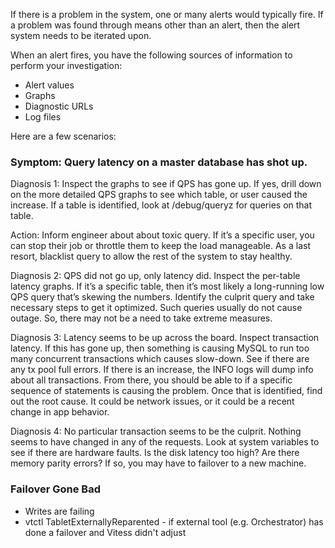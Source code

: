 If there is a problem in the system, one or many alerts would typically fire. If a problem was found through means other than an alert, then the alert system needs to be iterated upon.

When an alert fires, you have the following sources of information to perform your investigation:

* Alert values
* Graphs
* Diagnostic URLs
* Log files

Here are a few scenarios:

### Symptom: Query latency on a master database has shot up.

Diagnosis 1: Inspect the graphs to see if QPS has gone up. If yes, drill down on the more detailed QPS graphs to see which table, or user caused the increase. If a table is identified, look at /debug/queryz for queries on that table.

Action: Inform engineer about about toxic query. If it’s a specific user, you can stop their job or throttle them to keep the load manageable. As a last resort, blacklist query to allow the rest of the system to stay healthy.

Diagnosis 2: QPS did not go up, only latency did. Inspect the per-table latency graphs. If it’s a specific table, then it’s most likely a long-running low QPS query that’s skewing the numbers. Identify the culprit query and take necessary steps to get it optimized. Such queries usually do not cause outage. So, there may not be a need to take extreme measures.

Diagnosis 3: Latency seems to be up across the board. Inspect transaction latency. If this has gone up, then something is causing MySQL to run too many concurrent transactions which causes slow-down. See if there are any tx pool full errors. If there is an increase, the INFO logs will dump info about all transactions. From there, you should be able to if a specific sequence of statements is causing the problem. Once that is identified, find out the root cause. It could be network issues, or it could be a recent change in app behavior.

Diagnosis 4: No particular transaction seems to be the culprit. Nothing seems to have changed in any of the requests. Look at system variables to see if there are hardware faults. Is the disk latency too high? Are there memory parity errors? If so, you may have to failover to a new machine.

### Failover Gone Bad

<!-- TODO: Elaborate. -->

* Writes are failing
* vtctl TabletExternallyReparented - if external tool (e.g. Orchestrator) has done a failover and Vitess didn't adjust

